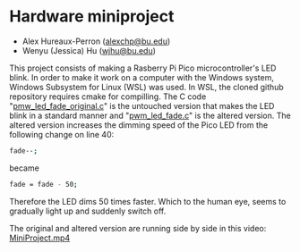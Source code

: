 # Hardware miniproject
* Alex Hureaux-Perron (alexchp@bu.edu)
* Wenyu (Jessica) Hu (wjhu@bu.edu)

This project consists of making a Rasberry Pi Pico microcontroller's LED blink. In order to make it work on a computer with the Windows system, Windows Subsystem for Linux (WSL) was used. In WSL, the cloned github repository requires cmake for compilling. The C code "[pmw_led_fade_original.c](https://github.com/lex-HP/2022-hw-mini/blob/main/src/pwm/led_fade/pwm_led_fade_original.c)" is the untouched version that makes the LED blink in a standard manner and "[pwm_led_fade.c](https://github.com/lex-HP/2022-hw-mini/blob/main/src/pwm/led_fade/pwm_led_fade.c)" is the altered version.  The altered version increases the dimming speed of the Pico LED from the following change on line 40:

```sh
fade--;
```
became 
```sh
fade = fade - 50;
```
Therefore the LED dims 50 times faster. Which to the human eye, seems to gradually light up and suddenly switch off.

The original and altered version are running side by side in this video: [MiniProject.mp4](https://github.com/lex-HP/2022-hw-mini/blob/main/MiniProject.mp4)

